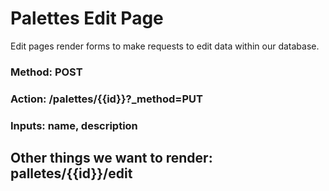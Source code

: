 # Palettes Edit Page

Edit pages render forms to make requests to edit data within our database.

### Method: POST
### Action: /palettes/{{id}}?_method=PUT
### Inputs: name, description

## Other things we want to render: palletes/{{id}}/edit
